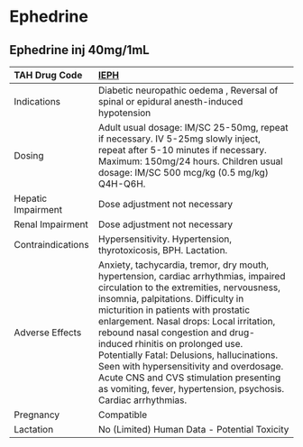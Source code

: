 # Ephedrine

## Ephedrine inj 40mg/1mL

| TAH Drug Code      | [IEPH](https://www.tahsda.org.tw/drugs/hissearch.php?drug_code=IEPH)                                                                                                                                                                                                                                                                                                                                                                                                                                                                |
|:-------------------|:------------------------------------------------------------------------------------------------------------------------------------------------------------------------------------------------------------------------------------------------------------------------------------------------------------------------------------------------------------------------------------------------------------------------------------------------------------------------------------------------------------------------------------|
| Indications        | Diabetic neuropathic oedema , Reversal of spinal or epidural anesth-induced hypotension                                                                                                                                                                                                                                                                                                                                                                                                                                             |
| Dosing             | Adult usual dosage: IM/SC 25-50mg, repeat if necessary. IV 5-25mg slowly inject, repeat after 5-10 minutes if necessary. Maximum: 150mg/24 hours. Children usual dosage: IM/SC 500 mcg/kg (0.5 mg/kg) Q4H-Q6H.                                                                                                                                                                                                                                                                                                                      |
| Hepatic Impairment | Dose adjustment not necessary                                                                                                                                                                                                                                                                                                                                                                                                                                                                                                       |
| Renal Impairment   | Dose adjustment not necessary                                                                                                                                                                                                                                                                                                                                                                                                                                                                                                       |
| Contraindications  | Hypersensitivity. Hypertension, thyrotoxicosis, BPH. Lactation.                                                                                                                                                                                                                                                                                                                                                                                                                                                                     |
| Adverse Effects    | Anxiety, tachycardia, tremor, dry mouth, hypertension, cardiac arrhythmias, impaired circulation to the extremities, nervousness, insomnia, palpitations. Difficulty in micturition in patients with prostatic enlargement. Nasal drops: Local irritation, rebound nasal congestion and drug-induced rhinitis on prolonged use. Potentially Fatal: Delusions, hallucinations. Seen with hypersensitivity and overdosage. Acute CNS and CVS stimulation presenting as vomiting, fever, hypertension, psychosis. Cardiac arrhythmias. |
| Pregnancy          | Compatible                                                                                                                                                                                                                                                                                                                                                                                                                                                                                                                          |
| Lactation          | No (Limited) Human Data - Potential Toxicity                                                                                                                                                                                                                                                                                                                                                                                                                                                                                        |

